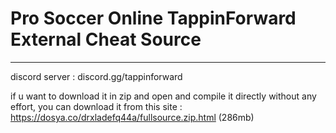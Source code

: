 # Pro Soccer Online TappinForward External Cheat Source
-------------------------------------------------------

discord server : discord.gg/tappinforward

if u want to download it in zip and open and compile it directly without any effort, you can download it from this site : https://dosya.co/drxladefq44a/fullsource.zip.html  (286mb)
